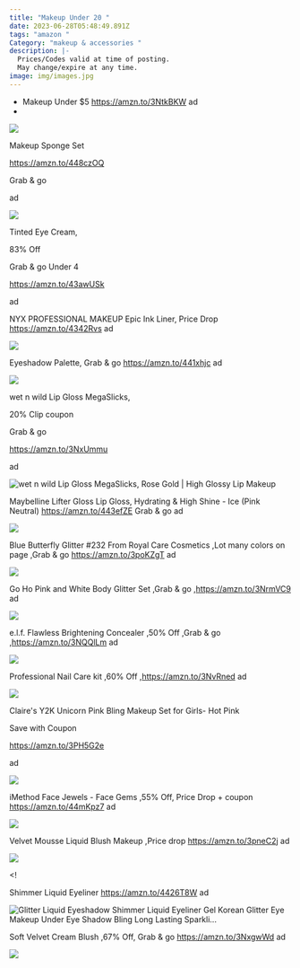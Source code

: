 ```yaml
---
title: "Makeup Under 20 "
date: 2023-06-28T05:48:49.891Z
tags: "amazon "
Category: "makeup & accessories "
description: |-
  Prices/Codes valid at time of posting.
  May change/expire at any time.
image: img/images.jpg
---
```

* M﻿akeup Under $5 https://amzn.to/3NtkBKW ad
*

  ![](https://m.media-amazon.com/images/I/61NvTGruLoL._SL1500_.jpg)

  Makeup Sponge Set

  https://amzn.to/448czOQ

  Grab & go

  ad

  ![](https://m.media-amazon.com/images/I/61+5vIMBGgL._SL1500_.jpg)

  Tinted Eye Cream,

  83% Off

  Grab & go Under 4

  https://amzn.to/43awUSk

  ad



NYX PROFESSIONAL MAKEUP Epic Ink Liner, Price Drop https://amzn.to/4342Rvs ad

![](https://m.media-amazon.com/images/I/51PpW3HD9WL._SL1500_.jpg)



Eyeshadow Palette, Grab & go https://amzn.to/441xhjc ad

![](https://m.media-amazon.com/images/I/71m9hFxsRTS._SL1200_.jpg)

<!--StartFragment-->

wet n wild Lip Gloss MegaSlicks,

20% Clip coupon

Grab & go

https://amzn.to/3NxUmmu

ad

![wet n wild Lip Gloss MegaSlicks, Rose Gold | High Glossy Lip Makeup](https://m.media-amazon.com/images/I/718UfpZsr9L._AC_UL320_.jpg)



Maybelline Lifter Gloss Lip Gloss, Hydrating & High Shine - Ice (Pink Neutral) https://amzn.to/443efZE Grab & go ad

![](https://m.media-amazon.com/images/I/61r3MuwPTBL._SL1500_.jpg)



Blue Butterfly Glitter #232 From Royal Care Cosmetics ,Lot many colors on page ,Grab & go https://amzn.to/3poKZgT ad

![](https://m.media-amazon.com/images/I/71fUosfKW3L._SL1000_.jpg)



Go Ho Pink and White Body Glitter Set ,Grab & go ,https://amzn.to/3NrmVC9 ad



![](https://m.media-amazon.com/images/I/71OX8IzOvBL._AC_SL1500_.jpg)

e.l.f. Flawless Brightening Concealer ,50% Off ,Grab & go ,https://amzn.to/3NQQlLm ad

![](https://m.media-amazon.com/images/I/61VAfxXAahL._SL1500_.jpg)



Professional Nail Care kit ,60% Off ,https://amzn.to/3NvRned ad

![](https://m.media-amazon.com/images/I/71WYzuNgcrL._SL1000_.jpg)

Claire's Y2K Unicorn Pink Bling Makeup Set for Girls- Hot Pink

Save with Coupon

https://amzn.to/3PH5G2e

ad

![](https://m.media-amazon.com/images/I/81E7Xvvv+ML._SL1500_.jpg)



iMethod Face Jewels - Face Gems ,55% Off, Price Drop + coupon https://amzn.to/44mKpz7 ad

![](https://m.media-amazon.com/images/I/71MM134V44L._AC_SL1002_.jpg)



Velvet Mousse Liquid Blush Makeup ,Price drop https://amzn.to/3pneC2j ad

![](https://m.media-amazon.com/images/I/61E9rt7zOQL._SL1500_.jpg)

<! 

Shimmer Liquid Eyeliner https://amzn.to/4426T8W ad

<!--EndFragment-->

![Glitter Liquid Eyeshadow Shimmer Liquid Eyeliner Gel Korean Glitter Eye Makeup Under Eye Shadow Bling Long Lasting Sparkli...](https://m.media-amazon.com/images/I/61MhV28xAjL._AC_UL320_.jpg)

<!--StartFragment-->

Soft Velvet Cream Blush ,67% Off, Grab & go https://amzn.to/3NxgwWd ad

<!--EndFragment-->

![](https://m.media-amazon.com/images/I/51Xo6wk0V4L._SL1000_.jpg)

<!--EndFragment-->